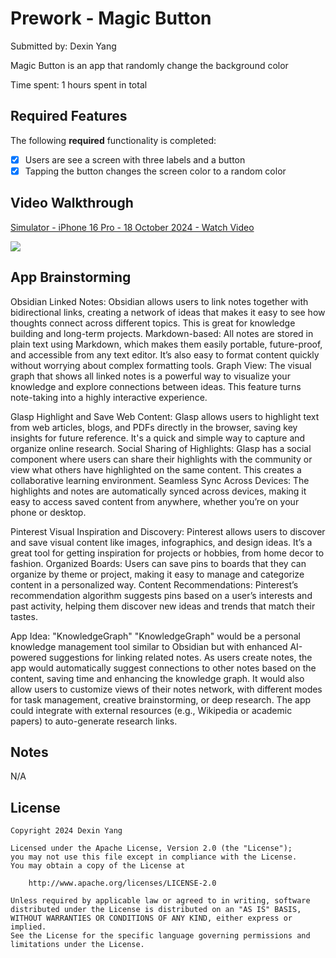 # Prework - Magic Button

Submitted by: Dexin Yang

Magic Button is an app that randomly change the background color

Time spent: 1 hours spent in total

## Required Features

The following **required** functionality is completed:

- [x] Users are see a screen with three labels and a button
- [x] Tapping the button changes the screen color to a random color
 
## Video Walkthrough

<div>
    <a href="https://www.loom.com/share/c9c7151c6ea247f69ef4aca531ee635d">
      <p>Simulator - iPhone 16 Pro - 18 October 2024 - Watch Video</p>
    </a>
    <a href="https://www.loom.com/share/c9c7151c6ea247f69ef4aca531ee635d">
      <img style="max-width:300px;" src="https://cdn.loom.com/sessions/thumbnails/c9c7151c6ea247f69ef4aca531ee635d-a34c065bb1a50e84-full-play.gif">
    </a>
  </div>

## App Brainstorming

Obsidian
Linked Notes: Obsidian allows users to link notes together with bidirectional links, creating a network of ideas that makes it easy to see how thoughts connect across different topics. This is great for knowledge building and long-term projects.
Markdown-based: All notes are stored in plain text using Markdown, which makes them easily portable, future-proof, and accessible from any text editor. It’s also easy to format content quickly without worrying about complex formatting tools.
Graph View: The visual graph that shows all linked notes is a powerful way to visualize your knowledge and explore connections between ideas. This feature turns note-taking into a highly interactive experience.

Glasp
Highlight and Save Web Content: Glasp allows users to highlight text from web articles, blogs, and PDFs directly in the browser, saving key insights for future reference. It's a quick and simple way to capture and organize online research.
Social Sharing of Highlights: Glasp has a social component where users can share their highlights with the community or view what others have highlighted on the same content. This creates a collaborative learning environment.
Seamless Sync Across Devices: The highlights and notes are automatically synced across devices, making it easy to access saved content from anywhere, whether you’re on your phone or desktop.

Pinterest
Visual Inspiration and Discovery: Pinterest allows users to discover and save visual content like images, infographics, and design ideas. It’s a great tool for getting inspiration for projects or hobbies, from home decor to fashion.
Organized Boards: Users can save pins to boards that they can organize by theme or project, making it easy to manage and categorize content in a personalized way.
Content Recommendations: Pinterest’s recommendation algorithm suggests pins based on a user’s interests and past activity, helping them discover new ideas and trends that match their tastes.

App Idea: "KnowledgeGraph"
"KnowledgeGraph" would be a personal knowledge management tool similar to Obsidian but with enhanced AI-powered suggestions for linking related notes. As users create notes, the app would automatically suggest connections to other notes based on the content, saving time and enhancing the knowledge graph. It would also allow users to customize views of their notes network, with different modes for task management, creative brainstorming, or deep research. The app could integrate with external resources (e.g., Wikipedia or academic papers) to auto-generate research links.

## Notes

N/A

## License

    Copyright 2024 Dexin Yang

    Licensed under the Apache License, Version 2.0 (the "License");
    you may not use this file except in compliance with the License.
    You may obtain a copy of the License at

        http://www.apache.org/licenses/LICENSE-2.0

    Unless required by applicable law or agreed to in writing, software
    distributed under the License is distributed on an "AS IS" BASIS,
    WITHOUT WARRANTIES OR CONDITIONS OF ANY KIND, either express or implied.
    See the License for the specific language governing permissions and
    limitations under the License.
